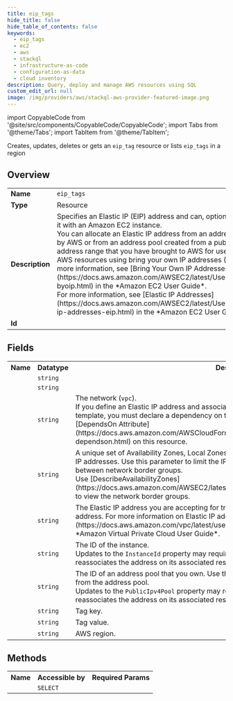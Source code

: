 ```yaml
---
title: eip_tags
hide_title: false
hide_table_of_contents: false
keywords:
  - eip_tags
  - ec2
  - aws
  - stackql
  - infrastructure-as-code
  - configuration-as-data
  - cloud inventory
description: Query, deploy and manage AWS resources using SQL
custom_edit_url: null
image: /img/providers/aws/stackql-aws-provider-featured-image.png
---
```


import CopyableCode from '@site/src/components/CopyableCode/CopyableCode';
import Tabs from '@theme/Tabs';
import TabItem from '@theme/TabItem';

Creates, updates, deletes or gets an <code>eip_tag</code> resource or lists <code>eip_tags</code> in a region

## Overview
<table><tbody>
<tr><td><b>Name</b></td><td><code>eip_tags</code></td></tr>
<tr><td><b>Type</b></td><td>Resource</td></tr>
<tr><td><b>Description</b></td><td>Specifies an Elastic IP (EIP) address and can, optionally, associate it with an Amazon EC2 instance.<br />You can allocate an Elastic IP address from an address pool owned by AWS or from an address pool created from a public IPv4 address range that you have brought to AWS for use with your AWS resources using bring your own IP addresses (BYOIP). For more information, see &#91;Bring Your Own IP Addresses (BYOIP)&#93;(https://docs.aws.amazon.com/AWSEC2/latest/UserGuide/ec2-byoip.html) in the *Amazon EC2 User Guide*.<br />For more information, see &#91;Elastic IP Addresses&#93;(https://docs.aws.amazon.com/AWSEC2/latest/UserGuide/elastic-ip-addresses-eip.html) in the *Amazon EC2 User Guide*.</td></tr>
<tr><td><b>Id</b></td><td><CopyableCode code="aws.ec2.eip_tags" /></td></tr>
</tbody></table>

## Fields
<table><tbody><tr><th>Name</th><th>Datatype</th><th>Description</th></tr><tr><td><CopyableCode code="public_ip" /></td><td><code>string</code></td><td></td></tr>
<tr><td><CopyableCode code="allocation_id" /></td><td><code>string</code></td><td></td></tr>
<tr><td><CopyableCode code="domain" /></td><td><code>string</code></td><td>The network (<code>vpc</code>).<br />If you define an Elastic IP address and associate it with a VPC that is defined in the same template, you must declare a dependency on the VPC-gateway attachment by using the &#91;DependsOn Attribute&#93;(https://docs.aws.amazon.com/AWSCloudFormation/latest/UserGuide/aws-attribute-dependson.html) on this resource.</td></tr>
<tr><td><CopyableCode code="network_border_group" /></td><td><code>string</code></td><td>A unique set of Availability Zones, Local Zones, or Wavelength Zones from which AWS advertises IP addresses. Use this parameter to limit the IP address to this location. IP addresses cannot move between network border groups.<br />Use &#91;DescribeAvailabilityZones&#93;(https://docs.aws.amazon.com/AWSEC2/latest/APIReference/API_DescribeAvailabilityZones.html) to view the network border groups.</td></tr>
<tr><td><CopyableCode code="transfer_address" /></td><td><code>string</code></td><td>The Elastic IP address you are accepting for transfer. You can only accept one transferred address. For more information on Elastic IP address transfers, see &#91;Transfer Elastic IP addresses&#93;(https://docs.aws.amazon.com/vpc/latest/userguide/vpc-eips.html#transfer-EIPs-intro) in the *Amazon Virtual Private Cloud User Guide*.</td></tr>
<tr><td><CopyableCode code="instance_id" /></td><td><code>string</code></td><td>The ID of the instance.<br />Updates to the <code>InstanceId</code> property may require *some interruptions*. Updates on an EIP reassociates the address on its associated resource.</td></tr>
<tr><td><CopyableCode code="public_ipv4_pool" /></td><td><code>string</code></td><td>The ID of an address pool that you own. Use this parameter to let Amazon EC2 select an address from the address pool.<br />Updates to the <code>PublicIpv4Pool</code> property may require *some interruptions*. Updates on an EIP reassociates the address on its associated resource.</td></tr>
<tr><td><CopyableCode code="tag_key" /></td><td><code>string</code></td><td>Tag key.</td></tr>
<tr><td><CopyableCode code="tag_value" /></td><td><code>string</code></td><td>Tag value.</td></tr>
<tr><td><CopyableCode code="region" /></td><td><code>string</code></td><td>AWS region.</td></tr>
</tbody></table>

## Methods

<table><tbody>
  <tr>
    <th>Name</th>
    <th>Accessible by</th>
    <th>Required Params</th>
  </tr>
  <tr>
    <td><CopyableCode code="view" /></td>
    <td><code>SELECT</code></td>
    <td><CopyableCode code="region" /></td>
  </tr>
</tbody></table>









